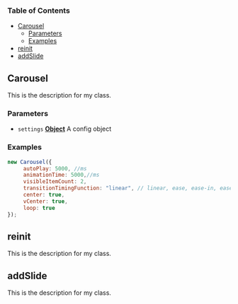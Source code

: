 <!-- Generated by documentation.js. Update this documentation by updating the source code. -->

### Table of Contents

-   [Carousel][1]
    -   [Parameters][2]
    -   [Examples][3]
-   [reinit][4]
-   [addSlide][5]

## Carousel

This is the description for my class.

### Parameters

-   `settings` **[Object][6]** A config object

### Examples

```javascript
new Carousel({
     autoPlay: 5000, //ms
     animationTime: 5000,//ms
     visibleItemCount: 2,
     transitionTimingFunction: "linear", // linear, ease, ease-in, ease-out, ease-in-out
     center: true,
     vCenter: true,
     loop: true
});
```

## reinit

This is the description for my class.

## addSlide

This is the description for my class.

[1]: #carousel

[2]: #parameters

[3]: #examples

[4]: #reinit

[5]: #addslide

[6]: https://developer.mozilla.org/docs/Web/JavaScript/Reference/Global_Objects/Object
